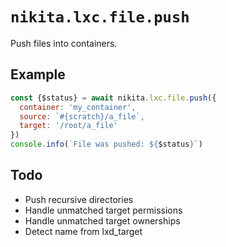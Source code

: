 
# `nikita.lxc.file.push`

Push files into containers.

## Example

```js
const {$status} = await nikita.lxc.file.push({
  container: 'my_container',
  source: `#{scratch}/a_file`,
  target: '/root/a_file'
})
console.info(`File was pushed: ${$status}`)
```

## Todo

* Push recursive directories
* Handle unmatched target permissions
* Handle unmatched target ownerships
* Detect name from lxd_target
